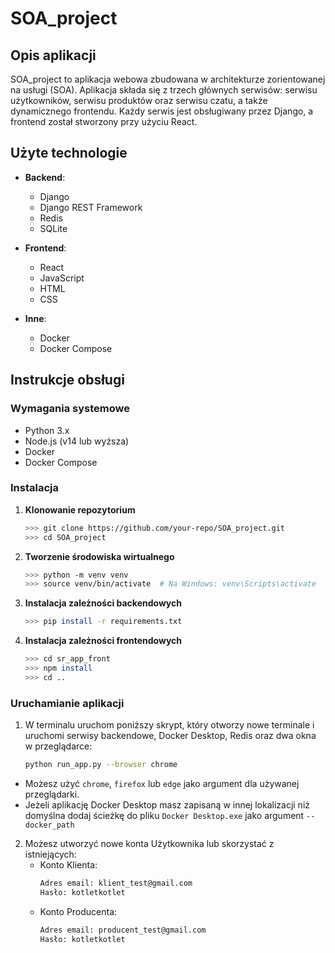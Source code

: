 # SOA_project

## Opis aplikacji

SOA_project to aplikacja webowa zbudowana w architekturze zorientowanej na usługi (SOA). Aplikacja składa się z trzech głównych serwisów: serwisu użytkowników, serwisu produktów oraz serwisu czatu, a także dynamicznego frontendu. Każdy serwis jest obsługiwany przez Django, a frontend został stworzony przy użyciu React.

## Użyte technologie

- **Backend**:
  - Django
  - Django REST Framework
  - Redis
  - SQLite

- **Frontend**:
  - React
  - JavaScript
  - HTML
  - CSS

- **Inne**:
  - Docker
  - Docker Compose

## Instrukcje obsługi

### Wymagania systemowe

- Python 3.x
- Node.js (v14 lub wyższa)
- Docker
- Docker Compose

### Instalacja

1. **Klonowanie repozytorium**
   ```bash
   >>> git clone https://github.com/your-repo/SOA_project.git
   >>> cd SOA_project
2. **Tworzenie środowiska wirtualnego**
    ```bash
    >>> python -m venv venv
    >>> source venv/bin/activate  # Na Windows: venv\Scripts\activate
3. **Instalacja zależności backendowych**
    ```bash
    >>> pip install -r requirements.txt
4. **Instalacja zależności frontendowych**
    ```bash
    >>> cd sr_app_front
    >>> npm install
    >>> cd ..
### Uruchamianie aplikacji

1. W terminalu uruchom poniższy skrypt, który otworzy nowe terminale i uruchomi serwisy backendowe, Docker Desktop, Redis oraz dwa okna w przeglądarce:
    
    ```bash
    python run_app.py --browser chrome
- Możesz użyć `chrome`, `firefox` lub `edge` jako argument dla używanej przeglądarki.
- Jeżeli aplikację Docker Desktop masz zapisaną w innej lokalizacji niż domyślna dodaj ścieżkę do pliku `Docker Desktop.exe` jako argument `--docker_path`
2. Możesz utworzyć nowe konta Użytkownika lub skorzystać z istniejących:
    - Konto Klienta:
        ```bash
        Adres email: klient_test@gmail.com
        Hasło: kotletkotlet
    - Konto Producenta:
        ```bash
        Adres email: producent_test@gmail.com
        Hasło: kotletkotlet
